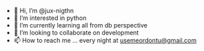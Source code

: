 - 👋 Hi, I’m @jux-nigthn
- 👀 I’m interested in python
- 🌱 I’m currently learning all from db perspective
- 💞️ I’m looking to collaborate on development
- 📫 How to reach me ... every night at usemeordontu@gmail.com

<!---
jux-nigthn/jux-nigthn is a ✨ special ✨ repository because its `README.md` (this file) appears on your GitHub profile.
You can click the Preview link to take a look at your changes.
--->
